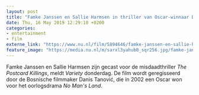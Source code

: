 ```yaml
---
layout: post
title: "Famke Janssen en Sallie Harmsen in thriller van Oscar-winnaar Danis Tanović"
date: Thu, 16 May 2019 12:29:10 +0200
categories: 
- entertainment 
- film 
externe_link: "https://www.nu.nl/film/5894646/famke-janssen-en-sallie-harmsen-in-thriller-van-oscar-winnaar-danis-tanovic.html"
feature_image: "https://media.nu.nl/m/sarxl3yahub0_sqr256.jpg/famke-janssen-en-sallie-harmsen-in-thriller-van-oscar-winnaar-danis-tanovic.jpg"
---
```


Famke Janssen en Sallie Harmsen zijn gecast voor de misdaadthriller <em>The Postcard Killings</em>, meldt <em>Variety </em>donderdag. De film wordt geregisseerd door de Bosnische filmmaker Danis Tanović, die in 2002 een Oscar won voor het oorlogsdrama <em>No Man's Land</em>.
